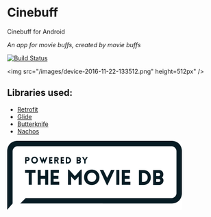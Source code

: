 # Cinebuff
Cinebuff for Android

_An app for movie buffs, created by movie buffs_

[![Build Status](https://travis-ci.com/ericcarboni/cinebuff.svg?token=61Ym8kNCNCjeXiMsgThk&branch=dev)](https://travis-ci.com/ericcarboni/cinebuff)

<img src="/images/device-2016-11-22-133512.png" height=512px" />

## Libraries used:
* [Retrofit](https://square.github.io/retrofit/)
* [Glide](https://github.com/bumptech/glide)
* [Butterknife](http://jakewharton.github.io/butterknife/)
* [Nachos](https://github.com/hootsuite/nachos)

![Built by TMdB](/images/tmdb_logo.png)